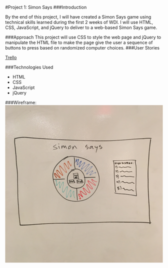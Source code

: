 #Project 1: Simon Says
###Introduction

By the end of this project, I will have created a Simon Says game using technical skills learned during the first 2 weeks of WDI. I will use HTML, CSS, JavaScript, and jQuery to deliver to a web-based Simon Says game.
	
###Approach
This project will use CSS to style the web page and jQuery to manipulate the HTML file to make the page give the user a sequence of buttons to press based on randomized computer choices. 
###User Stories

<a href = "https://trello.com/b/GDVDD281/wdi-sm-43-project-1" target = "_blank">Trello</a>

###Technologies Used
  * HTML
  * CSS
  * JavaScript
  * jQuery

###Wireframe:
![lofi_wireframe](assets/lofi_wireframe.jpg)